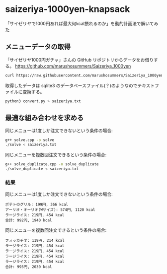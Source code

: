 # saizeriya-1000yen-knapsack

「サイゼリヤで1000円あれば最大何kcal摂れるのか」を動的計画法で解いてみた


## メニューデータの取得

「サイゼリヤ1000円ガチャ」さんの GitHub リポジトリからデータをお借りする。
https://github.com/marushosummers/Saizeriya_1000yen

```bash
curl https://raw.githubusercontent.com/marushosummers/Saizeriya_1000yen/master/sensai/saizeriya.db > saizeriya.db
```

取得したデータは sqlite3 のデータベースファイル(？)のようなのでテキストファイルに変換する。

```bash
python3 convert.py > saizeriya.txt
```


## 最適な組み合わせを求める

同じメニューは1度しか注文できないという条件の場合:

```bash
g++ solve.cpp -o solve
./solve < saizeriya.txt
```

同じメニューを複数回注文できるという条件の場合:

```bash
g++ solve_duplicate.cpp -o solve_duplicate
./solve_duplicate < saizeriya.txt
```

### 結果

同じメニューは1度しか注文できないという条件の場合:

```
ポテトのグリル: 199円, 366 kcal
アーリオ・オーリオ(Wサイズ): 574円, 1120 kcal
ラージライス: 219円, 454 kcal
合計: 992円, 1940 kcal
```

同じメニューを複数回注文できるという条件の場合:

```
フォッカチオ: 119円, 214 kcal
ラージライス: 219円, 454 kcal
ラージライス: 219円, 454 kcal
ラージライス: 219円, 454 kcal
ラージライス: 219円, 454 kcal
合計: 995円, 2030 kcal
```
